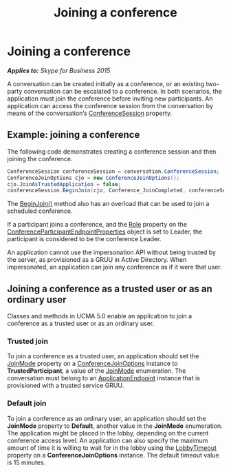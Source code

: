 ﻿---
title: Joining a conference
TOCTitle: Joining a conference
ms:assetid: ff8f9269-c9b8-4030-9ef3-081f7ae79ba5
ms:mtpsurl: https://msdn.microsoft.com/en-us/library/Dn465994(v=office.16)
ms:contentKeyID: 65239941
ms.date: 07/27/2015
mtps_version: v=office.16
dev_langs:
- csharp
---

# Joining a conference


_**Applies to:** Skype for Business 2015_

A conversation can be created initially as a conference, or an existing two-party conversation can be escalated to a conference. In both scenarios, the application must join the conference before inviting new participants. An application can access the conference session from the conversation by means of the conversation’s [ConferenceSession](https://msdn.microsoft.com/en-us/library/hh381097\(v=office.16\)) property.

## Example: joining a conference

The following code demonstrates creating a conference session and then joining the conference.

``` csharp
ConferenceSession conferenceSession = conversation.ConferenceSession;
ConferenceJoinOptions cjo = new ConferenceJoinOptions();
cjo.JoinAsTrustedApplication = false;
conferenceSession.BeginJoin(cjo, Conference_JoinCompleted, conferenceSession);
```

The [BeginJoin()](https://msdn.microsoft.com/en-us/library/hh349641\(v=office.16\)) method also has an overload that can be used to join a scheduled conference.

If a participant joins a conference, and the [Role](https://msdn.microsoft.com/en-us/library/hh385044\(v=office.16\)) property on the [ConferenceParticipantEndpointProperties](https://msdn.microsoft.com/en-us/library/hh384773\(v=office.16\)) object is set to Leader, the participant is considered to be the conference Leader.

An application cannot use the impersonation API without being trusted by the server, as provisioned as a GRUU in Active Directory. When impersonated, an application can join any conference as if it were that user.

## Joining a conference as a trusted user or as an ordinary user

Classes and methods in UCMA 5.0 enable an application to join a conference as a trusted user or as an ordinary user.

### Trusted join

To join a conference as a trusted user, an application should set the [JoinMode](https://msdn.microsoft.com/en-us/library/hh384536\(v=office.16\)) property on a [ConferenceJoinOptions](https://msdn.microsoft.com/en-us/library/hh385064\(v=office.16\)) instance to **TrustedParticipant**, a value of the [JoinMode](https://msdn.microsoft.com/en-us/library/hh381559\(v=office.16\)) enumeration. The conversation must belong to an [ApplicationEndpoint](https://msdn.microsoft.com/en-us/library/hh384825\(v=office.16\)) instance that is provisioned with a trusted service GRUU.

### Default join

To join a conference as an ordinary user, an application should set the **JoinMode** property to **Default**, another value in the **JoinMode** enumeration. The application might be placed in the lobby, depending on the current conference access level. An application can also specify the maximum amount of time it is willing to wait for in the lobby using the [LobbyTimeout](https://msdn.microsoft.com/en-us/library/hh349095\(v=office.16\)) property on a **ConferenceJoinOptions** instance. The default timeout value is 15 minutes.

